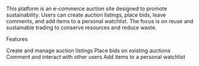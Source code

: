 This platform is an e-commerce auction site designed to promote sustainability. Users can create auction listings, place bids, leave comments, and add items to a personal watchlist. The focus is on reuse and sustainable trading to conserve resources and reduce waste.

Features

Create and manage auction listings
Place bids on existing auctions
Comment and interact with other users
Add items to a personal watchlist
